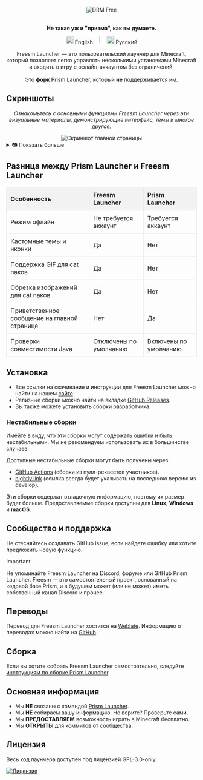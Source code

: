 <div align="center">
  <br />

  <div>
    <img align="center" alt="DRM Free" src="https://img.shields.io/badge/drm-free-brightgreen?style=for-the-badge">
  </div>

  <br />

  <p>
    <strong>Не такая уж и "призма", как вы думаете.</strong><br />
    <div style="display: inline-flex; gap: 1rem;">
      <a href="#" style="text-decoration: none;">
        <img src="https://upload.wikimedia.org/wikipedia/en/a/a4/Flag_of_the_United_States.svg" alt="English" style="height: 20px;"> English
      </a>
      |
      <a href="https://github.com/FreesmTeam/FreesmLauncher/blob/develop/README_russian.md" style="text-decoration: none;">
        <img src="https://upload.wikimedia.org/wikipedia/commons/f/f3/Flag_of_Russia.svg" alt="Русский" style="height: 20px;"> Русский
      </a>
    </div>
  </p>

  <p>
    Freesm Launcher — это пользовательский лаунчер для Minecraft, который позволяет легко управлять несколькими установками Minecraft и входить в игру с офлайн-аккаунтом без ограничений.<br />
    <br />Это <b>форк</b> Prism Launcher, который <b>не</b> поддерживается им.
  </p>
</div>

<h2>Скриншоты</h2>

<p style="text-align: center; font-style: italic;">Ознакомьтесь с основными функциями Freesm Launcher через эти визуальные материалы, демонстрирующие интерфейс, темы и многое другое.</p>

<div align="center">
  <img src="docs/screenshots/freesmlauncher_home_screenshot.png" alt="Скриншот главной страницы">
</div>

<details>
  <summary>📷 Показать больше</summary>

  <div align="center">
    <img src="docs/screenshots/freesmlauncher_home_screenshot_opacity.png" alt="Скриншот главной страницы с активной прозрачностью">
    <img src="docs/screenshots/freesmlauncher_home_mita.gif" alt="GIF главной страницы с catpack Mita">
    <img src="docs/screenshots/freesmlauncher_home_maxwell.gif" alt="GIF главной страницы с catpack Maxwell">
    <img src="docs/screenshots/freesmlauncher_settings_accounts_screenshot.png" alt="Скриншот страницы настроек аккаунтов">
    <img src="docs/screenshots/freesmlauncher_instance_add_screenshot.png" alt="Скриншот страницы создания экземпляра">
    <img src="docs/screenshots/freesmlauncher_instance_settings_screenshot.png" alt="Скриншот страницы настроек экземпляра">
    <img src="docs/screenshots/freesmlauncher_settings_theme_screenshot.png" alt="Скриншот страницы настроек темы">
  </div>

</details>

<h2>Разница между Prism Launcher и Freesm Launcher</h2>

<table style="width: 100%; border-collapse: collapse; text-align: left;">
  <thead>
    <tr style="background-color: #f2f2f2;">
      <th style="padding: 10px; border: 1px solid #ddd;">Особенность</th>
      <th style="padding: 10px; border: 1px solid #ddd;">Freesm Launcher</th>
      <th style="padding: 10px; border: 1px solid #ddd;">Prism Launcher</th>
    </tr>
  </thead>
  <tbody>
    <tr>
      <td style="padding: 10px; border: 1px solid #ddd;">Режим офлайн</td>
      <td style="padding: 10px; border: 1px solid #ddd;">Не требуется аккаунт</td>
      <td style="padding: 10px; border: 1px solid #ddd;">Требуется аккаунт</td>
    </tr>
    <tr>
      <td style="padding: 10px; border: 1px solid #ddd;">Кастомные темы и иконки</td>
      <td style="padding: 10px; border: 1px solid #ddd;">Да</td>
      <td style="padding: 10px; border: 1px solid #ddd;">Нет</td>
    </tr>
    <tr>
      <td style="padding: 10px; border: 1px solid #ddd;">Поддержка GIF для cat паков</td>
      <td style="padding: 10px; border: 1px solid #ddd;">Да</td>
      <td style="padding: 10px; border: 1px solid #ddd;">Нет</td>
    </tr>
    <tr>
      <td style="padding: 10px; border: 1px solid #ddd;">Обрезка изображений для cat паков</td>
      <td style="padding: 10px; border: 1px solid #ddd;">Да</td>
      <td style="padding: 10px; border: 1px solid #ddd;">Нет</td>
    </tr>
    <tr>
      <td style="padding: 10px; border: 1px solid #ddd;">Приветственное сообщение на главной странице</td>
      <td style="padding: 10px; border: 1px solid #ddd;">Нет</td>
      <td style="padding: 10px; border: 1px solid #ddd;">Да</td>
    </tr>
    <tr>
      <td style="padding: 10px; border: 1px solid #ddd;">Проверки совместимости Java</td>
      <td style="padding: 10px; border: 1px solid #ddd;">Отключены по умолчанию</td>
      <td style="padding: 10px; border: 1px solid #ddd;">Включены по умолчанию</td>
    </tr>
  </tbody>
</table>

<h2>Установка</h2>

<ul>
  <li>Все ссылки на скачивание и инструкции для Freesm Launcher можно найти на нашем <a href="https://freesmlauncher.windstone.space">сайте</a>.</li>
  <li>Релизные сборки можно найти на вкладке <a href="https://github.com/FreesmTeam/FreesmLauncher/releases">GitHub Releases</a>.</li>
  <li>Вы также можете установить сборки разработчика.</li>
</ul>

<h3>Нестабильные сборки</h3>

<p>Имейте в виду, что эти сборки могут содержать ошибки и быть нестабильными. Мы не рекомендуем использовать их в большинстве случаев.</p>

<p>Доступные нестабильные сборки могут быть получены через:</p>

<ul>
  <li><a href="https://github.com/FreesmTeam/FreesmLauncher/actions">GitHub Actions</a> (сборки из пулл-реквестов участников).</li>
  <li><a href="https://nightly.link/FreesmTeam/FreesmLauncher/workflows/trigger_builds/develop">nightly.link</a> (ссылка всегда будет указывать на последнюю версию из develop).</li>
</ul>

<p>Эти сборки содержат отладочную информацию, поэтому их размер будет больше. Предоставляемые сборки доступны для <strong>Linux</strong>, <strong>Windows</strong> и <strong>macOS</strong>.</p>

<h2>Сообщество и поддержка</h2>

<p>Не стесняйтесь создавать GitHub issue, если найдете ошибку или хотите предложить новую функцию.</p>

> [!IMPORTANT]
> Не упоминайте Freesm Launcher на Discord, форуме или GitHub Prism Launcher. Freesm — это самостоятельный проект, основанный на кодовой базе Prism, и в будущем может (или не может) иметь собственный канал Discord и прочее.

<h2>Переводы</h2>

<p>Перевод для Freesm Launcher хостится на <a href="https://hosted.weblate.org/projects/freesmlauncher/freesmlauncher-launcher/">Weblate</a>. Информацию о переводах можно найти на <a href="https://github.com/FreesmTeam/Translations">GitHub</a>.</p>

<h2>Сборка</h2>

<p>Если вы хотите собрать Freesm Launcher самостоятельно, следуйте <a href="https://prismlauncher.org/wiki/development/build-instructions/">инструкциям по сборке Prism Launcher</a>.</p>

<h2>Основная информация</h2>

<ul>
  <li>Мы <strong>НЕ</strong> связаны с командой <a href="https://prismlauncher.org">Prism Launcher</a>.</li>
  <li>Мы <strong>НЕ</strong> собираем вашу информацию. Не верите? Проверьте сами.</li>
  <li>Мы <strong>ПРЕДОСТАВЛЯЕМ</strong> возможность играть в Minecraft бесплатно.</li>
  <li>Мы <strong>ОТКРЫТЫ</strong> для коммитов от сообщества.</li>
</ul>

<h2>Лицензия</h2>

<p>Весь код лаунчера доступен под лицензией GPL-3.0-only.</p>

<p>
  <a href="https://github.com/PrismLauncher/PrismLauncher/blob/develop/LICENSE">
    <img src="https://img.shields.io/github/license/PrismLauncher/PrismLauncher?label=License&logo=gnu&color=C4282D&style=for-the-badge" alt="Лицензия">
  </a>
</p>
